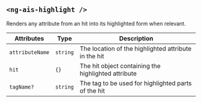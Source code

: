 ## `<ng-ais-highlight />`

Renders any attribute from an hit into its highlighted form when relevant.

| Attributes      | Type     | Description
| -               | -        | -
| `attributeName` | `string` | The location of the highlighted attribute in the hit
| `hit`           | `{}`     | The hit object containing the highlighted attribute
| `tagName?`      | `string` | The tag to be used for highlighted parts of the hit